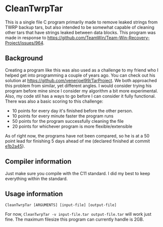 # CleanTwrpTar
This is a single file C program primarily made to remove leaked strings from TWRP backup tars, but also intended to be somewhat capable of cleaning other tars that have strings leaked between data blocks. This program was made in response to https://github.com/TeamWin/Team-Win-Recovery-Project/issues/964. 

## Background
Creating a program like this was also used as a challenge to my friend who I helped get into programming a couple of years ago. You can check out his solution at https://github.com/venerjoel99/TarProject. We both approached this problem from similar, yet different angles. I would consider trying his program before mine since I consider my algorithm a bit more experimental. Also, my code stil has a ways to go before I can consider it fully functional. There was also a basic scoring to this challenge:
* 10 points for every day it's finished before the other person.
* 10 points for every minute faster the program runs
* 50 points for the program successfully cleaning the file
* 20 points for whichever program is more flexible/extensible

As of right now, the programs have not been compared, so he is at a 50 point lead for finishing 5 days ahead of me (declared finished at commit [e1b2a45](https://github.com/venerjoel99/TarProject/tree/e1b2a454f936778193803d35e5b190036bf11f2a)).

## Compiler information
Just make sure you compile with the C11 standard. I did my best to keep everything within the standard.

## Usage information
```CleanTwrpTar [ARGUMENTS] [input-file] [output-file]```

For now, `CleanTwrpTar -v input-file.tar output-file.tar` will work just fine. The maximum filesize this program can currently handle is 2GB.
